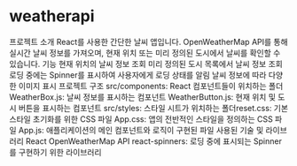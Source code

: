 # weatherapi
프로젝트 소개
React를 사용한 간단한 날씨 앱입니다. OpenWeatherMap API를 통해 실시간 날씨 정보를 가져오며, 현재 위치 또는 미리 정의된 도시에서 날씨를 확인할 수 있습니다.
기능
현재 위치의 날씨 정보 조회
미리 정의된 도시 목록에서 날씨 정보 조회
로딩 중에는 Spinner를 표시하여 사용자에게 로딩 상태를 알림
날씨 정보에 따라 다양한 이미지 표시
프로젝트 구조
src/components: React 컴포넌트들이 위치하는 폴더WeatherBox.js: 날씨 정보를 표시하는 컴포넌트
WeatherButton.js: 현재 위치 및 도시 버튼을 표시하는 컴포넌트
src/styles: 스타일 시트가 위치하는 폴더reset.css: 기본 스타일 초기화를 위한 CSS 파일
App.css: 앱의 전반적인 스타일을 정의하는 CSS 파일
App.js: 애플리케이션의 메인 컴포넌트와 로직이 구현된 파일
사용된 기술 및 라이브러리
React
OpenWeatherMap API
react-spinners: 로딩 중에 표시되는 Spinner를 구현하기 위한 라이브러리
